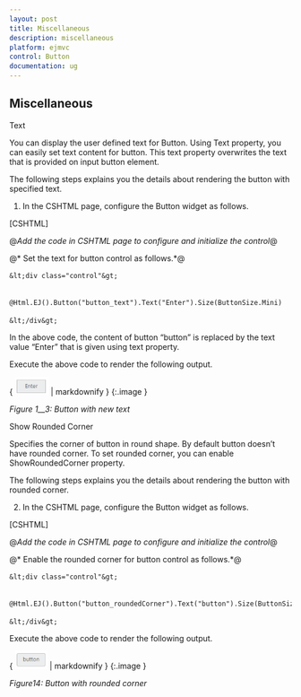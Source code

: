 ```yaml
---
layout: post
title: Miscellaneous
description: miscellaneous
platform: ejmvc
control: Button
documentation: ug
---
```


## Miscellaneous

Text

You can display the user defined text for Button. Using Text property, you can easily set text content for button. This text property overwrites the text that is provided on input button element.

The following steps explains you the details about rendering the button with specified text.

1. In the CSHTML page, configure the Button widget as follows.



  [CSHTML]

@*Add the code in CSHTML page to configure and initialize the control*@



@* Set the text for button control as follows.*@

    &lt;div class="control"&gt;

        @Html.EJ().Button("button_text").Text("Enter").Size(ButtonSize.Mini)

    &lt;/div&gt;



In the above code, the content of button “button” is replaced by the text value “Enter” that is given using text property.

Execute the above code to render the following output.

{ ![](Miscellaneous_images/Miscellaneous_img1.png) | markdownify }
{:.image }


_Figure_ _1__3: Button with new text_

Show Rounded Corner

Specifies the corner of button in round shape. By default button doesn’t have rounded corner. To set rounded corner, you can enable ShowRoundedCorner property.

The following steps explains you the details about rendering the button with rounded corner.

2. In the CSHTML page, configure the Button widget as follows.



[CSHTML]

@*Add the code in CSHTML page to configure and initialize the control*@



  @* Enable the rounded corner for button control as follows.*@

    &lt;div class="control"&gt;

        @Html.EJ().Button("button_roundedCorner").Text("button").Size(ButtonSize.Mini).ShowRoundedCorner(true)

    &lt;/div&gt;




Execute the above code to render the following output.

{ ![](Miscellaneous_images/Miscellaneous_img2.png) | markdownify }
{:.image }


_Figure14: Button with rounded corner_




